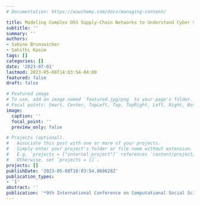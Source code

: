 ```yaml
---
# Documentation: https://wowchemy.com/docs/managing-content/

title: Modeling Complex OSS Supply-Chain Networks to Understand Cyber Security Risks
subtitle: ''
summary: ''
authors:
- Sabine Brunswicker
- Sahithi Kasim
tags: []
categories: []
date: '2023-07-01'
lastmod: 2023-05-08T14:03:54-04:00
featured: false
draft: false

# Featured image
# To use, add an image named `featured.jpg/png` to your page's folder.
# Focal points: Smart, Center, TopLeft, Top, TopRight, Left, Right, BottomLeft, Bottom, BottomRight.
image:
  caption: ''
  focal_point: ''
  preview_only: false

# Projects (optional).
#   Associate this post with one or more of your projects.
#   Simply enter your project's folder or file name without extension.
#   E.g. `projects = ["internal-project"]` references `content/project/deep-learning/index.md`.
#   Otherwise, set `projects = []`.
projects: []
publishDate: '2023-05-08T18:03:54.860628Z'
publication_types:
- '1'
abstract: ''
publication: '*9th International Conference on Computational Social Science*'
---
```


